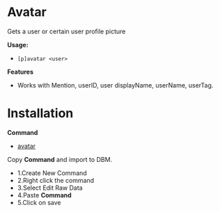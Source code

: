 
# Avatar

Gets a user or certain user profile picture

**Usage:**
* `[p]avatar <user>`

**Features**
* Works with Mention, userID, user displayName, userName, userTag.


# Installation
<b>Command</b>

* [avatar](https://raw.githubusercontent.com/Gr3nDy/Discord-Bot-Maker/master/Raw-Data/avatar/avatar.json)

Copy <b>Command</b> and import to
DBM.
* 1.Create New Command
* 2.Right click the command
* 3.Select Edit Raw Data
* 4.Paste <b>Command</b>
* 5.Click on save




